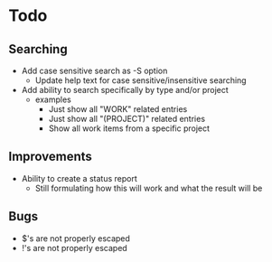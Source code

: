Todo
====

Searching
---------
- Add case sensitive search as -S option
  - Update help text for case sensitive/insensitive searching
- Add ability to search specifically by type and/or project 
  - examples
    - Just show all "WORK" related entries
    - Just show all "(PROJECT)" related entries
    - Show all work items from a specific project

Improvements
------------
- Ability to create a status report
  - Still formulating how this will work and what the result will be

Bugs
----
- $'s are not properly escaped
- !'s are not properly escaped
